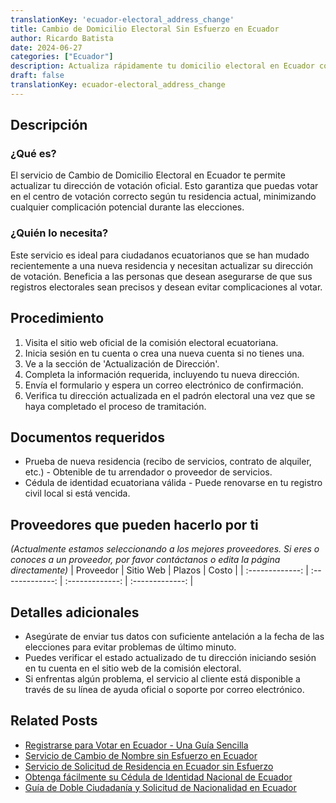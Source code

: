 ```yaml
---
translationKey: 'ecuador-electoral_address_change'
title: Cambio de Domicilio Electoral Sin Esfuerzo en Ecuador
author: Ricardo Batista
date: 2024-06-27
categories: ["Ecuador"]
description: Actualiza rápidamente tu domicilio electoral en Ecuador con nuestra guía paso a paso. ¡Fácil, rápido y sin problemas!
draft: false
translationKey: ecuador-electoral_address_change
---
```


## Descripción
### ¿Qué es?
El servicio de Cambio de Domicilio Electoral en Ecuador te permite actualizar tu dirección de votación oficial. Esto garantiza que puedas votar en el centro de votación correcto según tu residencia actual, minimizando cualquier complicación potencial durante las elecciones.

### ¿Quién lo necesita?
Este servicio es ideal para ciudadanos ecuatorianos que se han mudado recientemente a una nueva residencia y necesitan actualizar su dirección de votación. Beneficia a las personas que desean asegurarse de que sus registros electorales sean precisos y desean evitar complicaciones al votar.

## Procedimiento

1. Visita el sitio web oficial de la comisión electoral ecuatoriana.
2. Inicia sesión en tu cuenta o crea una nueva cuenta si no tienes una.
3. Ve a la sección de 'Actualización de Dirección'.
4. Completa la información requerida, incluyendo tu nueva dirección.
5. Envía el formulario y espera un correo electrónico de confirmación.
6. Verifica tu dirección actualizada en el padrón electoral una vez que se haya completado el proceso de tramitación.

## Documentos requeridos

- Prueba de nueva residencia (recibo de servicios, contrato de alquiler, etc.) - Obtenible de tu arrendador o proveedor de servicios.
- Cédula de identidad ecuatoriana válida - Puede renovarse en tu registro civil local si está vencida.

## Proveedores que pueden hacerlo por ti
_(Actualmente estamos seleccionando a los mejores proveedores. Si eres o conoces a un proveedor, por favor contáctanos o edita la página directamente)_
| Proveedor      |     Sitio Web    |     Plazos        |       Costo     |
| :-------------: | :-------------: |  :-------------: | :-------------: |

## Detalles adicionales

- Asegúrate de enviar tus datos con suficiente antelación a la fecha de las elecciones para evitar problemas de último minuto.
- Puedes verificar el estado actualizado de tu dirección iniciando sesión en tu cuenta en el sitio web de la comisión electoral.
- Si enfrentas algún problema, el servicio al cliente está disponible a través de su línea de ayuda oficial o soporte por correo electrónico.


## Related Posts

- [Registrarse para Votar en Ecuador - Una Guía Sencilla](https://tramitit.com/es/guides/ecuador/inscripción_en_el_registro_electoral/)
- [Servicio de Cambio de Nombre sin Esfuerzo en Ecuador](https://tramitit.com/es/guides/ecuador/cambio_de_nombre/)
- [Servicio de Solicitud de Residencia en Ecuador sin Esfuerzo](https://tramitit.com/es/guides/ecuador/solicitud_de_residencia/)
- [Obtenga fácilmente su Cédula de Identidad Nacional de Ecuador](https://tramitit.com/es/guides/ecuador/cédula_de_identidad/)
- [Guía de Doble Ciudadanía y Solicitud de Nacionalidad en Ecuador](https://tramitit.com/es/guides/ecuador/solicitud_de_nacionalidad/)